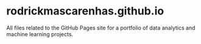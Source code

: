 # rodrickmascarenhas.github.io

All files related to the GitHub Pages site for a portfolio of data analytics and machine learning projects. 

